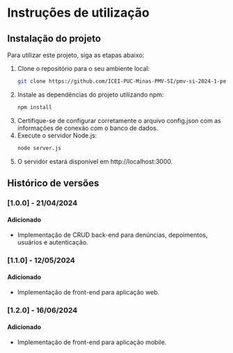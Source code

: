 # Instruções de utilização

## Instalação do projeto

Para utilizar este projeto, siga as etapas abaixo:

1. Clone o repositório para o seu ambiente local:
   ```bash
   git clone https://github.com/ICEI-PUC-Minas-PMV-SI/pmv-si-2024-1-pe6-t2-g4-minas-unidas.git
2. Instale as dependências do projeto utilizando npm:
    ```bash
    npm install
3. Certifique-se de configurar corretamente o arquivo config.json com as informações de conexão com o banco de dados.
4. Execute o servidor Node.js:
    ```bash
    node server.js
5. O servidor estará disponível em http://localhost:3000.

## Histórico de versões

### [1.0.0] - 21/04/2024
#### Adicionado
- Implementação de CRUD back-end para denúncias, depoimentos, usuários e autenticação.

### [1.1.0] - 12/05/2024
#### Adicionado
- Implementação de front-end para aplicação web.

### [1.2.0] - 16/06/2024
#### Adicionado
- Implementação de front-end para aplicação mobile.